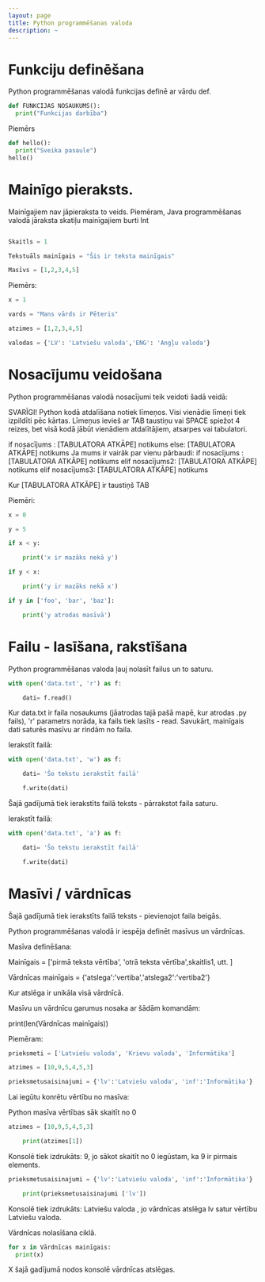```yaml
---
layout: page
title: Python programmēšanas valoda
description: ~
---
```


# Funkciju definēšana

Python programmēšanas valodā funkcijas definē ar vārdu def.

~~~python
def FUNKCIJAS NOSAUKUMS():
  print("Funkcijas darbība")
~~~

Piemērs
~~~python
def hello():
  print("Sveika pasaule")
hello()
~~~

# Mainīgo pieraksts.

Mainīgajiem nav jāpieraksta to veids. Piemēram, Java programmēšanas valodā jāraksta skatiļu mainīgajiem burti Int

~~~python

Skaitls = 1

Tekstuāls mainīgais = "Šis ir teksta mainīgais"

Masīvs = [1,2,3,4,5]

~~~

Piemērs:

~~~python
x = 1

vards = "Mans vārds ir Pēteris"

atzimes = [1,2,3,4,5]

valodas = {'LV': 'Latviešu valoda','ENG': 'Angļu valoda'}
~~~

# Nosacījumu veidošana

Python programmēšanas valodā nosacījumi teik veidoti šadā veidā:

SVARĪGI! Python kodā atdalīšana notiek līmeņos. Visi vienādie līmeņi tiek izpildīti pēc kārtas. Līmeņus ievieš ar TAB taustiņu vai SPACE spiežot 4 reizes, bet visā kodā jābūt vienādiem atdalītājiem, atsarpes vai tabulatori.

if nosacījums :
    [TABULATORA ATKĀPE] notikums
else:
    [TABULATORA ATKĀPE] notikums
Ja mums ir vairāk par vienu pārbaudi:
if nosacījums :
    [TABULATORA ATKĀPE] notikums
elif nosacījums2:
    [TABULATORA ATKĀPE] notikums
elif nosacījums3:
    [TABULATORA ATKĀPE] notikums

Kur [TABULATORA ATKĀPE] ir taustiņš TAB

Piemēri:

~~~python
x = 0

y = 5

if x < y:

    print('x ir mazāks nekā y')

if y < x: 

    print('y ir mazāks nekā x')

if y in ['foo', 'bar', 'baz']: 

    print('y atrodas masīvā')
~~~

# Failu - lasīšana, rakstīšana

Python programmēšanas valoda ļauj nolasīt failus un to saturu.

~~~python
with open('data.txt', 'r') as f:

    dati= f.read()
~~~

Kur data.txt ir faila nosaukums (jāatrodas tajā pašā mapē, kur atrodas .py fails), 'r' parametrs norāda, ka fails tiek lasīts - read. Savukārt, mainīgais dati saturēs masīvu ar rindām no faila. 

Ierakstīt failā:

~~~python
with open('data.txt', 'w') as f:

    dati= 'Šo tekstu ierakstīt failā'

    f.write(dati)
~~~

Šajā gadījumā tiek ierakstīts failā teksts - pārrakstot faila saturu. 

Ierakstīt failā:

~~~python
with open('data.txt', 'a') as f:

    dati= 'Šo tekstu ierakstīt failā'

    f.write(dati)
~~~
# Masīvi / vārdnīcas

Šajā gadījumā tiek ierakstīts failā teksts - pievienojot faila beigās. 

Python programmēšanas valodā ir iespēja definēt masīvus un vārdnīcas.

Masīva definēšana:

Mainīgais = ['pirmā teksta vērtība', 'otrā teksta vērtība',skaitlis1, utt. ]

Vārdnīcas mainīgais = {'atslega':'vertiba','atslega2':'vertiba2'}

Kur atslēga ir unikāla visā vārdnīcā.

Masīvu un vārdnīcu garumus nosaka ar šādām komandām:

print(len(Vārdnīcas mainīgais))

Piemēram:
~~~python
prieksmeti = ['Latviešu valoda', 'Krievu valoda', 'Informātika']

atzimes = [10,9,5,4,5,3]

prieksmetusaisinajumi = {'lv':'Latviešu valoda', 'inf':'Informātika'}
~~~
Lai iegūtu konrētu vērtību no masīva:

Python masīva vērtības sāk skaitīt no 0
~~~python
atzimes = [10,9,5,4,5,3]

    print(atzimes[1])
~~~
Konsolē tiek izdrukāts: 9, jo sākot skaitīt no 0 iegūstam, ka 9 ir pirmais elements.
~~~python
prieksmetusaisinajumi = {'lv':'Latviešu valoda', 'inf':'Informātika'}

    print(prieksmetusaisinajumi ['lv'])
~~~

Konsolē tiek izdrukāts: Latviešu valoda , jo vārdnīcas atslēga lv satur vērtību Latviešu valoda.

Vārdnīcas nolasīšana ciklā.

~~~python
for x in Vārdnīcas mainīgais:
  print(x)
~~~

X šajā gadījumā nodos konsolē vārdnīcas atslēgas.